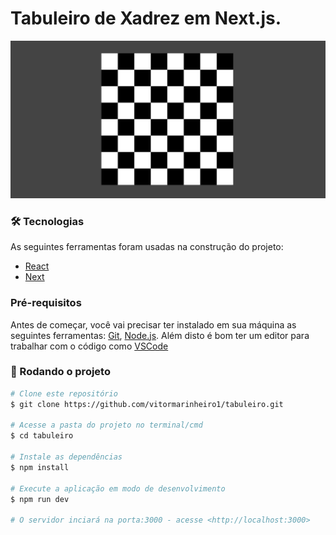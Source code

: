 # Tabuleiro de Xadrez em Next.js.
<img src="./public/tabuleiro.png" alt="tabuleiro">

### 🛠 Tecnologias

As seguintes ferramentas foram usadas na construção do projeto:
- [React](https://pt-br.reactjs.org/)
- [Next](https://nextjs.org/)

### Pré-requisitos

Antes de começar, você vai precisar ter instalado em sua máquina as seguintes ferramentas:
[Git](https://git-scm.com), [Node.js](https://nodejs.org/en/).
Além disto é bom ter um editor para trabalhar com o código como [VSCode](https://code.visualstudio.com/)

### 🎲 Rodando o projeto

```bash
# Clone este repositório
$ git clone https://github.com/vitormarinheiro1/tabuleiro.git

# Acesse a pasta do projeto no terminal/cmd
$ cd tabuleiro

# Instale as dependências
$ npm install

# Execute a aplicação em modo de desenvolvimento
$ npm run dev

# O servidor inciará na porta:3000 - acesse <http://localhost:3000>
```
